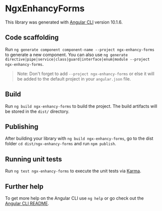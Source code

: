 # NgxEnhancyForms

This library was generated with [Angular CLI](https://github.com/angular/angular-cli) version 10.1.6.

## Code scaffolding

Run `ng generate component component-name --project ngx-enhancy-forms` to generate a new component. You can also use `ng generate directive|pipe|service|class|guard|interface|enum|module --project ngx-enhancy-forms`.
> Note: Don't forget to add `--project ngx-enhancy-forms` or else it will be added to the default project in your `angular.json` file. 

## Build

Run `ng build ngx-enhancy-forms` to build the project. The build artifacts will be stored in the `dist/` directory.

## Publishing

After building your library with `ng build ngx-enhancy-forms`, go to the dist folder `cd dist/ngx-enhancy-forms` and run `npm publish`.

## Running unit tests

Run `ng test ngx-enhancy-forms` to execute the unit tests via [Karma](https://karma-runner.github.io).

## Further help

To get more help on the Angular CLI use `ng help` or go check out the [Angular CLI README](https://github.com/angular/angular-cli/blob/master/README.md).
